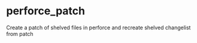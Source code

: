 # perforce_patch
Create a patch of shelved files in perforce and recreate shelved changelist from patch
